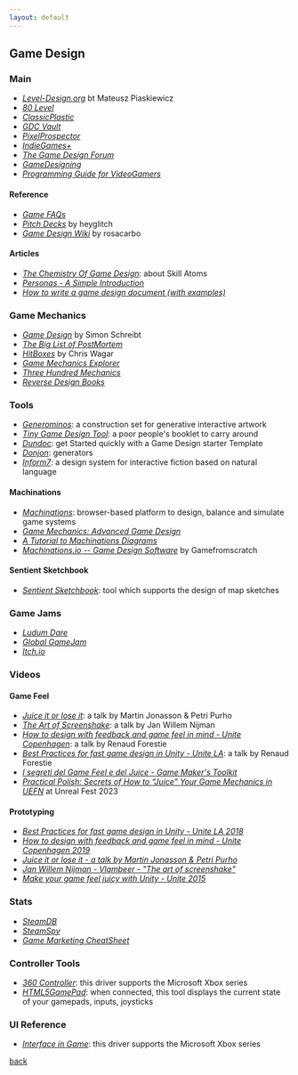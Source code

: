 ```yaml
---
layout: default
---
```


## Game Design

### Main

* _[Level-Design.org](http://level-design.org/)_ bt Mateusz Piaskiewicz
* _[80 Level](https://80.lv/)_
* _[ClassicPlastic](http://www.classicplastic.net/)_
* _[GDC Vault](http://www.gdcvault.com/)_
* _[PixelProspector](http://www.pixelprospector.com/)_
* _[IndieGames+](http://indiegamesplus.com/)_
* _[The Game Design Forum](http://thegamedesignforum.com/)_
* _[GameDesigning](https://www.gamedesigning.org/)_
* _[Programming Guide for VideoGamers](http://ithare.com/programming-guide-for-video-gamers/)_

#### Reference

* _[Game FAQs](https://gamefaqs.gamespot.com/)_
* _[Pitch Decks](https://heyglitch.notion.site/Pitch-Decks-f56e38c13fe6417f8379859e74367e1a)_ by heyglitch
* _[Game Design Wiki](https://rosacarbo.notion.site/Game-design-wiki-6902c5dc9d1242c9a70822f13e6c76b3)_ by rosacarbo

#### Articles

* _[The Chemistry Of Game Design](https://www.gamasutra.com/view/feature/129948/the_chemistry_of_game_design.php)_: about Skill Atoms
* _[Personas - A Simple Introduction](https://www.interaction-design.org/literature/article/personas-why-and-how-you-should-use-them)_
* _[How to write a game design document (with examples)](https://gamedevbeginner.com/how-to-write-a-game-design-document-with-examples/)_

### Game Mechanics

* _[Game Design](https://simonschreibt.de/)_ by Simon Schreibt
* _[The Big List of PostMortem](http://www.pixelprospector.com/the-big-list-of-postmortems/)_
* _[HitBoxes](https://www.flickr.com/photos/96872887@N07/sets/72157650671215997)_ by Chris Wagar
* _[Game Mechanics Explorer](https://gamemechanicexplorer.com/)_
* _[Three Hundred Mechanics](http://www.squidi.net/three/)_
* _[Reverse Design Books](http://thegamedesignforum.com/features/featureshome.html)_

### Tools

* _[Generominos](http://www.galaxykate.com/generominos/)_: a construction set for generative interactive artwork
* _[Tiny Game Design Tool](http://tinygdtool.urustar.net/)_: a poor people's booklet to carry around
* _[Dundoc](http://www.dundoc.com/)_: get Started quickly with a Game Design starter Template
* _[Donjon](https://donjon.bin.sh/)_: generators
* _[Inform7](http://inform7.com/)_: a design system for interactive fiction based on natural language

#### Machinations

* _[Machinations](https://machinations.io/)_: browser-based platform to design, balance and simulate game systems
* _[Game Mechanics: Advanced Game Design](https://www.amazon.co.uk/gp/product/0321820274)_
* _[A Tutorial to Machinations Diagrams](https://www.gamasutra.com/blogs/CarstenKisslat/20130814/198216/A_Tutorial_to_Machinations_Diagrams.php)_
* _[Machinations.io -- Game Design Software](https://www.youtube.com/watch?v=7kR5VHh2yjo)_ by Gamefromscratch

#### Sentient Sketchbook

* _[Sentient Sketchbook](http://www.sentientsketchbook.com/)_: tool which supports the design of map sketches

### Game Jams

* _[Ludum Dare](https://ldjam.com/)_
* _[Global GameJam](https://globalgamejam.org/)_
* _[Itch.io](https://itch.io/jams)_

### Videos

#### Game Feel

* _[Juice it or lose it](https://www.youtube.com/watch?v=Fy0aCDmgnxg)_: a talk by Martin Jonasson & Petri Purho
* _[The Art of Screenshake](https://www.youtube.com/watch?v=AJdEqssNZ-U)_: a talk by Jan Willem Nijman
* _[How to design with feedback and game feel in mind - Unite Copenhagen](https://www.youtube.com/watch?v=yCKI9T3sSv0)_: a talk by Renaud Forestie
* _[Best Practices for fast game design in Unity - Unite LA](https://www.youtube.com/watch?v=NU29QKag8a0)_: a talk by Renaud Forestie
* _[I segreti del Game Feel e del Juice - Game Maker's Toolkit](https://www.youtube.com/watch?v=216_5nu4aVQ&feature=share)_
* _[Practical Polish: Secrets of How to “Juice” Your Game Mechanics in UEFN](https://www.youtube.com/watch?v=SgJhZw7-46s)_ at Unreal Fest 2023

#### Prototyping

* _[Best Practices for fast game design in Unity - Unite LA 2018](https://www.youtube.com/watch?v=NU29QKag8a0)_
* _[How to design with feedback and game feel in mind - Unite Copenhagen 2019](https://www.youtube.com/watch?v=yCKI9T3sSv0)_
* _[Juice it or lose it - a talk by Martin Jonasson & Petri Purho](https://www.youtube.com/watch?v=Fy0aCDmgnxg)_
* _[Jan Willem Nijman - Vlambeer - "The art of screenshake"](https://www.youtube.com/watch?v=AJdEqssNZ-U)_
* _[Make your game feel juicy with Unity - Unite 2015](https://www.youtube.com/watch?v=WfwRBwNz2bg)_

### Stats

* _[SteamDB](https://steamdb.info/)_
* _[SteamSpy](https://steamspy.com/)_
* _[Game Marketing CheatSheet](http://gamedevelopertips.com/game-marketing-cheat-sheet/)_

### Controller Tools

* _[360 Controller](https://github.com/360Controller/360Controller)_: this driver supports the Microsoft Xbox series
* _[HTML5GamePad](http://html5gamepad.com/)_: when connected, this tool displays the current state of your gamepads, inputs, joysticks

### UI Reference

* _[Interface in Game](https://interfaceingame.com/)_: this driver supports the Microsoft Xbox series

[back](../)
